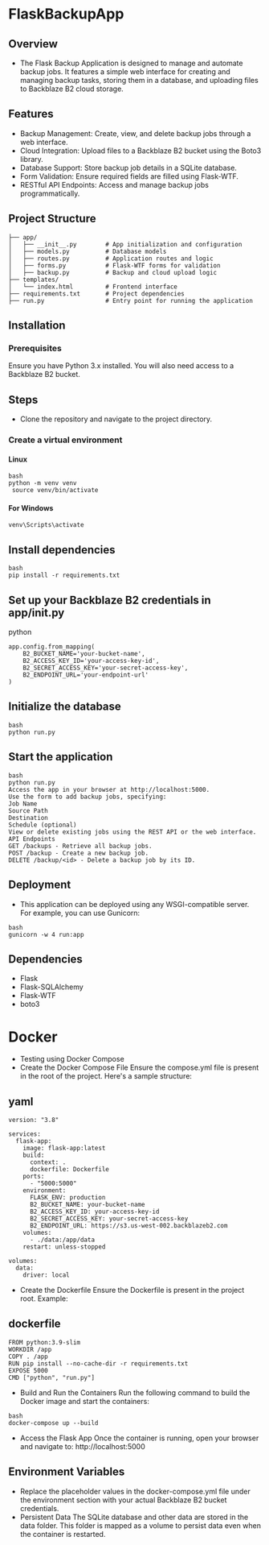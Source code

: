 # FlaskBackupApp

## Overview
- The Flask Backup Application is designed to manage and automate backup jobs. It features a simple web interface for creating and managing backup tasks, storing them in a database, and uploading files to Backblaze B2 cloud storage.

## Features
- Backup Management: Create, view, and delete backup jobs through a web interface.
- Cloud Integration: Upload files to a Backblaze B2 bucket using the Boto3 library.
- Database Support: Store backup job details in a SQLite database.
- Form Validation: Ensure required fields are filled using Flask-WTF.
- RESTful API Endpoints: Access and manage backup jobs programmatically.

## Project Structure
```
├── app/
│   ├── __init__.py        # App initialization and configuration
│   ├── models.py          # Database models
│   ├── routes.py          # Application routes and logic
│   ├── forms.py           # Flask-WTF forms for validation
│   ├── backup.py          # Backup and cloud upload logic
├── templates/
│   └── index.html         # Frontend interface
├── requirements.txt       # Project dependencies
├── run.py                 # Entry point for running the application
```
 
## Installation
### Prerequisites
Ensure you have Python 3.x installed. You will also need access to a Backblaze B2 bucket.

## Steps
- Clone the repository and navigate to the project directory.
### Create a virtual environment
#### Linux
```
bash
python -m venv venv
 source venv/bin/activate 
```
#### For Windows 
```
venv\Scripts\activate
```
## Install dependencies
```
bash
pip install -r requirements.txt
```
## Set up your Backblaze B2 credentials in app/__init__.py
python
```
app.config.from_mapping(
    B2_BUCKET_NAME='your-bucket-name',
    B2_ACCESS_KEY_ID='your-access-key-id',
    B2_SECRET_ACCESS_KEY='your-secret-access-key',
    B2_ENDPOINT_URL='your-endpoint-url'
)
```
## Initialize the database
```
bash
python run.py
```
## Start the application
```
bash
python run.py
Access the app in your browser at http://localhost:5000.
Use the form to add backup jobs, specifying:
Job Name
Source Path
Destination
Schedule (optional)
View or delete existing jobs using the REST API or the web interface.
API Endpoints
GET /backups - Retrieve all backup jobs.
POST /backup - Create a new backup job.
DELETE /backup/<id> - Delete a backup job by its ID.
```
## Deployment
- This application can be deployed using any WSGI-compatible server. For example, you can use Gunicorn:
```
bash
gunicorn -w 4 run:app
```

## Dependencies 
- Flask
- Flask-SQLAlchemy
- Flask-WTF
- boto3
# Docker
- Testing using Docker Compose 
- Create the Docker Compose File Ensure the compose.yml file is present in the root of the project. Here's a sample structure:

## yaml
```
version: "3.8"

services:
  flask-app:
    image: flask-app:latest
    build:
      context: .
      dockerfile: Dockerfile
    ports:
      - "5000:5000"
    environment:
      FLASK_ENV: production
      B2_BUCKET_NAME: your-bucket-name
      B2_ACCESS_KEY_ID: your-access-key-id
      B2_SECRET_ACCESS_KEY: your-secret-access-key
      B2_ENDPOINT_URL: https://s3.us-west-002.backblazeb2.com
    volumes:
      - ./data:/app/data
    restart: unless-stopped

volumes:
  data:
    driver: local
```
- Create the Dockerfile Ensure the Dockerfile is present in the project root. Example:

## dockerfile
```
FROM python:3.9-slim
WORKDIR /app
COPY . /app
RUN pip install --no-cache-dir -r requirements.txt
EXPOSE 5000
CMD ["python", "run.py"]
```
- Build and Run the Containers Run the following command to build the Docker image and start the containers:

```
bash
docker-compose up --build
```
- Access the Flask App Once the container is running, open your browser and navigate to:
http://localhost:5000

## Environment Variables 
- Replace the placeholder values in the docker-compose.yml file under the environment section with your actual Backblaze B2 bucket credentials.
- Persistent Data The SQLite database and other data are stored in the data folder. This folder is mapped as a volume to persist data even when the container is restarted.


